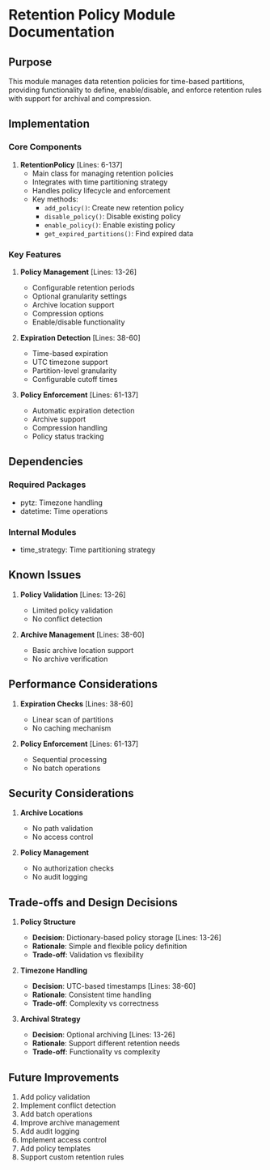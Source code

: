 # Retention Policy Module Documentation

## Purpose

This module manages data retention policies for time-based partitions, providing functionality to define, enable/disable, and enforce retention rules with support for archival and compression.

## Implementation

### Core Components

1. **RetentionPolicy** [Lines: 6-137]
   - Main class for managing retention policies
   - Integrates with time partitioning strategy
   - Handles policy lifecycle and enforcement
   - Key methods:
     - `add_policy()`: Create new retention policy
     - `disable_policy()`: Disable existing policy
     - `enable_policy()`: Enable existing policy
     - `get_expired_partitions()`: Find expired data

### Key Features

1. **Policy Management** [Lines: 13-26]

   - Configurable retention periods
   - Optional granularity settings
   - Archive location support
   - Compression options
   - Enable/disable functionality

2. **Expiration Detection** [Lines: 38-60]

   - Time-based expiration
   - UTC timezone support
   - Partition-level granularity
   - Configurable cutoff times

3. **Policy Enforcement** [Lines: 61-137]
   - Automatic expiration detection
   - Archive support
   - Compression handling
   - Policy status tracking

## Dependencies

### Required Packages

- pytz: Timezone handling
- datetime: Time operations

### Internal Modules

- time_strategy: Time partitioning strategy

## Known Issues

1. **Policy Validation** [Lines: 13-26]

   - Limited policy validation
   - No conflict detection

2. **Archive Management** [Lines: 38-60]
   - Basic archive location support
   - No archive verification

## Performance Considerations

1. **Expiration Checks** [Lines: 38-60]

   - Linear scan of partitions
   - No caching mechanism

2. **Policy Enforcement** [Lines: 61-137]
   - Sequential processing
   - No batch operations

## Security Considerations

1. **Archive Locations**

   - No path validation
   - No access control

2. **Policy Management**
   - No authorization checks
   - No audit logging

## Trade-offs and Design Decisions

1. **Policy Structure**

   - **Decision**: Dictionary-based policy storage [Lines: 13-26]
   - **Rationale**: Simple and flexible policy definition
   - **Trade-off**: Validation vs flexibility

2. **Timezone Handling**

   - **Decision**: UTC-based timestamps [Lines: 38-60]
   - **Rationale**: Consistent time handling
   - **Trade-off**: Complexity vs correctness

3. **Archival Strategy**
   - **Decision**: Optional archiving [Lines: 13-26]
   - **Rationale**: Support different retention needs
   - **Trade-off**: Functionality vs complexity

## Future Improvements

1. Add policy validation
2. Implement conflict detection
3. Add batch operations
4. Improve archive management
5. Add audit logging
6. Implement access control
7. Add policy templates
8. Support custom retention rules
